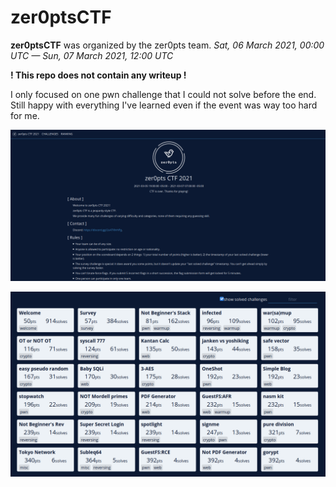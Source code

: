 # zer0ptsCTF

**zer0ptsCTF** was organized by the zer0pts team. *Sat, 06 March 2021, 00:00 UTC — Sun, 07 March 2021, 12:00 UTC*

**! This repo does not contain any writeup !**

I only focused on one pwn challenge that I could not solve before the end. Still happy with everything I've learned even if the event was way too hard for me.

![ctf](ctf.png)

![challs](challenges.png)
